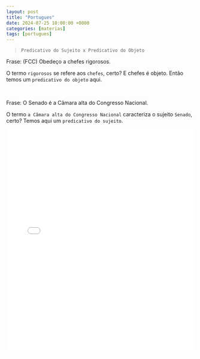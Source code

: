 ```yaml
---
layout: post
title: "Portugues"
date: 2024-07-25 10:00:00 +0000
categories: [materias]
tags: [portugues]
---
```


> `Predicativo do Sujeito x Predicativo do Objeto`

Frase: (FCC) Obedeço a chefes rigorosos.

O termo `rigorosos` se refere aos `chefes`, certo? E chefes é objeto. Então temos um `predicativo do objeto` aqui.

<br>

Frase: O Senado é a Câmara alta do Congresso Nacional.

O termo `a Câmara alta do Congresso Nacional` caracteriza o sujeito `Senado`, certo? Temos aqui um `predicativo do sujeito`.



<embed src="/pdfs/gramatica.pdf" width="100%" height="600px" type="application/pdf">